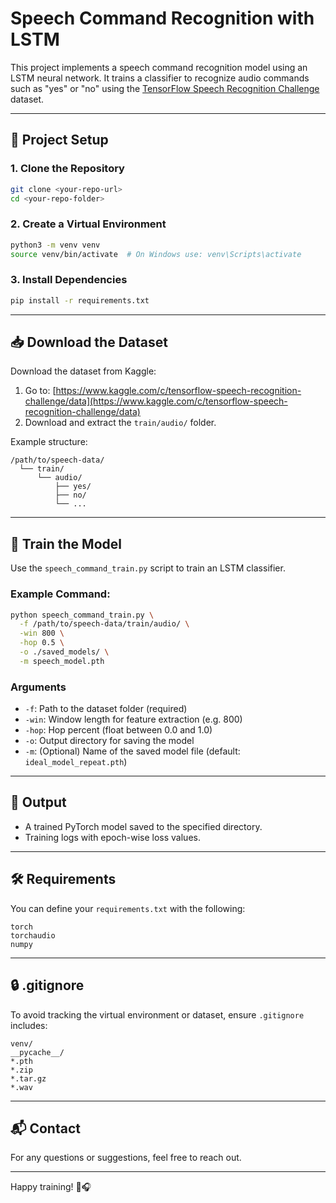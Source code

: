 # Speech Command Recognition with LSTM

This project implements a speech command recognition model using an LSTM neural network. It trains a classifier to recognize audio commands such as "yes" or "no" using the [TensorFlow Speech Recognition Challenge](https://www.kaggle.com/c/tensorflow-speech-recognition-challenge/data) dataset.

---

## 📁 Project Setup

### 1. Clone the Repository

```bash
git clone <your-repo-url>
cd <your-repo-folder>
```

### 2. Create a Virtual Environment

```bash
python3 -m venv venv
source venv/bin/activate  # On Windows use: venv\Scripts\activate
```

### 3. Install Dependencies

```bash
pip install -r requirements.txt
```

---

## 📥 Download the Dataset

Download the dataset from Kaggle:

1. Go to: [https://www.kaggle.com/c/tensorflow-speech-recognition-challenge/data](https://www.kaggle.com/c/tensorflow-speech-recognition-challenge/data)
2. Download and extract the `train/audio/` folder.

Example structure:

```
/path/to/speech-data/
  └── train/
      └── audio/
          ├── yes/
          ├── no/
          └── ...
```

---

## 🧠 Train the Model

Use the `speech_command_train.py` script to train an LSTM classifier.

### Example Command:

```bash
python speech_command_train.py \
  -f /path/to/speech-data/train/audio/ \
  -win 800 \
  -hop 0.5 \
  -o ./saved_models/ \
  -m speech_model.pth
```

### Arguments

* `-f`: Path to the dataset folder (required)
* `-win`: Window length for feature extraction (e.g. 800)
* `-hop`: Hop percent (float between 0.0 and 1.0)
* `-o`: Output directory for saving the model
* `-m`: (Optional) Name of the saved model file (default: `ideal_model_repeat.pth`)

---

## 📄 Output

* A trained PyTorch model saved to the specified directory.
* Training logs with epoch-wise loss values.

---

## 🛠 Requirements

You can define your `requirements.txt` with the following:

```
torch
torchaudio
numpy
```

---

## 🔒 .gitignore

To avoid tracking the virtual environment or dataset, ensure `.gitignore` includes:

```
venv/
__pycache__/
*.pth
*.zip
*.tar.gz
*.wav
```

---

## 📬 Contact

For any questions or suggestions, feel free to reach out.

---

Happy training! 🧠🎧
